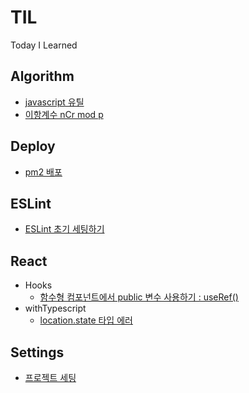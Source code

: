 # TIL

Today I Learned

## Algorithm

- [javascript 유틸](https://github.com/wooknick/til/blob/master/Algorithm/javascriptUtil.md)
- [이항계수 nCr mod p](https://github.com/wooknick/til/blob/master/Algorithm/nCr_mod_p.md)

## Deploy

- [pm2 배포](https://github.com/wooknick/til/blob/master/Deploy/pm2.md)

## ESLint

- [ESLint 초기 세팅하기](https://github.com/wooknick/til/blob/master/ESLint/ESLintInit.md)

## React

- Hooks
  - [함수형 컴포넌트에서 public 변수 사용하기 : useRef()](https://github.com/wooknick/til/blob/master/React/Hooks/useRef.md)
- withTypescript
  - [location.state 타입 에러](https://github.com/wooknick/til/blob/master/React/withTypescript/locationState.md)

## Settings

- [프로젝트 세팅](https://github.com/wooknick/til/blob/master/Settings/projectSettings.md)
